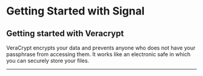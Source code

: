 # Getting Started with Signal

## Getting started with Veracrypt

VeraCrypt encrypts your data and prevents anyone who does not have your passphrase from accessing them. It works like an electronic safe in which you can securely store your files.

***